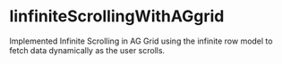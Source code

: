 # IinfiniteScrollingWithAGgrid
Implemented Infinite Scrolling in AG Grid using the infinite row model to fetch data dynamically as the user scrolls.
